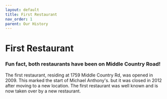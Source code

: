 ```yaml
---
layout: default
title: First Restaurant
nav_order: 1
parent: Our History
---
```


# First Restaurant
### Fun fact, both restaurants have been on Middle Country Road!

The first restaurant, residing at 1759 Middle Country Rd, was opened in 2009. This marked the start of Michael Anthony's. but it was closed in 2012 after moving to a new location. The first restaurant was well known
and is now taken over by a new restaurant.
